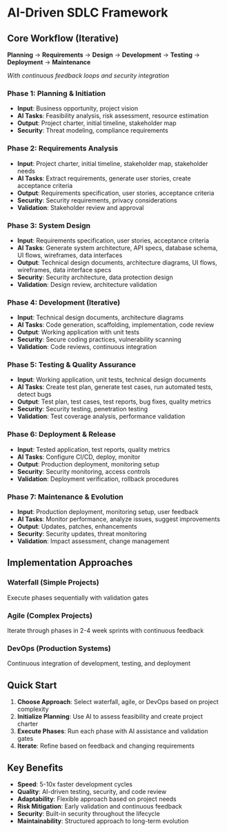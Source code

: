 # AI-Driven SDLC Framework

## Core Workflow (Iterative)

**Planning** → **Requirements** → **Design** → **Development** → **Testing** → **Deployment** → **Maintenance**

*With continuous feedback loops and security integration*

### Phase 1: Planning & Initiation
- **Input**: Business opportunity, project vision
- **AI Tasks**: Feasibility analysis, risk assessment, resource estimation
- **Output**: Project charter, initial timeline, stakeholder map
- **Security**: Threat modeling, compliance requirements

### Phase 2: Requirements Analysis
- **Input**: Project charter, initial timeline, stakeholder map, stakeholder needs
- **AI Tasks**: Extract requirements, generate user stories, create acceptance criteria
- **Output**: Requirements specification, user stories, acceptance criteria
- **Security**: Security requirements, privacy considerations
- **Validation**: Stakeholder review and approval

### Phase 3: System Design
- **Input**: Requirements specification, user stories, acceptance criteria
- **AI Tasks**: Generate system architecture, API specs, database schema, UI flows, wireframes, data interfaces
- **Output**: Technical design documents, architecture diagrams, UI flows, wireframes, data interface specs
- **Security**: Security architecture, data protection design
- **Validation**: Design review, architecture validation

### Phase 4: Development (Iterative)
- **Input**: Technical design documents, architecture diagrams
- **AI Tasks**: Code generation, scaffolding, implementation, code review
- **Output**: Working application with unit tests
- **Security**: Secure coding practices, vulnerability scanning
- **Validation**: Code reviews, continuous integration

### Phase 5: Testing & Quality Assurance
- **Input**: Working application, unit tests, technical design documents
- **AI Tasks**: Create test plan, generate test cases, run automated tests, detect bugs
- **Output**: Test plan, test cases, test reports, bug fixes, quality metrics
- **Security**: Security testing, penetration testing
- **Validation**: Test coverage analysis, performance validation

### Phase 6: Deployment & Release
- **Input**: Tested application, test reports, quality metrics
- **AI Tasks**: Configure CI/CD, deploy, monitor
- **Output**: Production deployment, monitoring setup
- **Security**: Security monitoring, access controls
- **Validation**: Deployment verification, rollback procedures

### Phase 7: Maintenance & Evolution
- **Input**: Production deployment, monitoring setup, user feedback
- **AI Tasks**: Monitor performance, analyze issues, suggest improvements
- **Output**: Updates, patches, enhancements
- **Security**: Security updates, threat monitoring
- **Validation**: Impact assessment, change management

## Implementation Approaches

### Waterfall (Simple Projects)
Execute phases sequentially with validation gates

### Agile (Complex Projects)
Iterate through phases in 2-4 week sprints with continuous feedback

### DevOps (Production Systems)
Continuous integration of development, testing, and deployment

## Quick Start

1. **Choose Approach**: Select waterfall, agile, or DevOps based on project complexity
2. **Initialize Planning**: Use AI to assess feasibility and create project charter
3. **Execute Phases**: Run each phase with AI assistance and validation gates
4. **Iterate**: Refine based on feedback and changing requirements

## Key Benefits
- **Speed**: 5-10x faster development cycles
- **Quality**: AI-driven testing, security, and code review
- **Adaptability**: Flexible approach based on project needs
- **Risk Mitigation**: Early validation and continuous feedback
- **Security**: Built-in security throughout the lifecycle
- **Maintainability**: Structured approach to long-term evolution